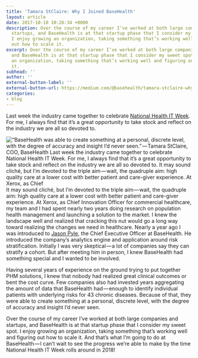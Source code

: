 ```yaml
---
title: 'Tamara StClaire: Why I Joined BaseHealth'
layout: article
date: 2017-10-10 10:26:34 +0000
description: Over the course of my career I’ve worked at both large companies and
  startups, and BaseHealth is at that startup phase that I consider my sweet spot.
  I enjoy growing an organization, taking something that’s working well and figuring
  out how to scale it.
excerpt: Over the course of my career I’ve worked at both large companies and startups,
  and BaseHealth is at that startup phase that I consider my sweet spot. I enjoy growing
  an organization, taking something that’s working well and figuring out how to scale
  it.
subhead: ''
author: ''
external-button-label: ''
external-button-url: https://medium.com/@basehealth/tamara-stclaire-why-i-joined-basehealth-8287a2e34803
categories:
- blog
---
```

Last week the industry came together to celebrate [National Health IT Week](http://www.healthcareitnews.com/blog/my-ihearthit-story-north-star-health-it). For me, I always find that it’s a great opportunity to take stock and reflect on the industry we are all so devoted to.

![“BaseHealth was able to create something at a personal, discrete level, with the degree of accuracy and insight I’d never seen.” — Tamara StClaire, COO, BaseHealth Last week the industry came together to celebrate National Health IT Week. For me, I always find that it’s a great opportunity to take stock and reflect on the industry we are all so devoted to.  It may sound cliché, but I’m devoted to the triple aim — wait, the quadruple aim: high quality care at a lower cost with better patient and care-giver experience. At Xerox, as Chief ](/assets/images/posts/10-1-17-tamara.png "“BaseHealth was able to create something at a personal, discrete level, with the degree of accuracy and insight I’d never seen.” — Tamara StClaire, COO, BaseHealth Last week the industry came together to celebrate National Health IT Week. For me, I always find that it’s a great opportunity to take stock and reflect on the industry we are all so devoted to.  It may sound cliché, but I’m devoted to the triple aim — wait, the quadruple aim: high quality care at a lower cost with better patient and care-giver experience. At Xerox, as Chief ")It may sound cliché, but I’m devoted to the triple aim — wait, the quadruple aim: high quality care at a lower cost with better patient and care-giver experience. At Xerox, as Chief Innovation Officer for commercial healthcare, my team and I had spent nearly two years doing research on population health management and launching a solution to the market. I knew the landscape well and realized that cracking this nut would go a long way toward realizing the changes we need in healthcare. Nearly a year ago I was introduced to [Jason Pyle](https://www.linkedin.com/in/jason-pyle-551127/), the Chief Executive Officer at BaseHealth. He introduced the company’s analytics engine and application around risk stratification. Initially I was very skeptical — a lot of companies say they can stratify a cohort. But after meeting him in person, I knew BaseHealth had something special and I wanted to be involved.

Having several years of experience on the ground trying to put together PHM solutions, I knew that nobody had realized great clinical outcomes or bent the cost curve. Few companies also had invested years aggregating the amount of data that BaseHealth had — enough to identify individual patients with underlying risks for 43 chronic diseases. Because of that, they were able to create something at a personal, discrete level, with the degree of accuracy and insight I’d never seen.

Over the course of my career I’ve worked at both large companies and startups, and BaseHealth is at that startup phase that I consider my sweet spot. I enjoy growing an organization, taking something that’s working well and figuring out how to scale it. And that’s what I’m going to do at BaseHealth — I can’t wait to see the progress we’re able to make by the time National Health IT Week rolls around in 2018!